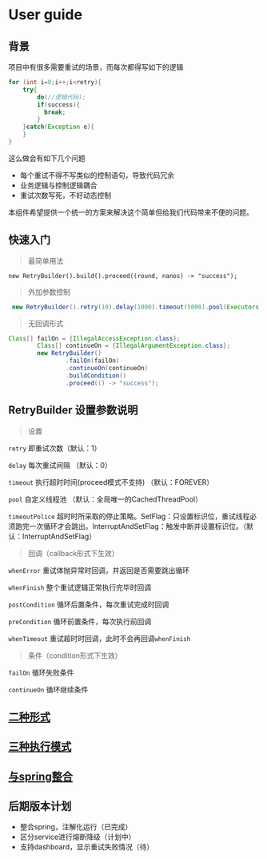 # User guide

## 背景
项目中有很多需要重试的场景，而每次都得写如下的逻辑
```  java
for (int i=0;i++;i<retry){
    try{
        do(//逻辑代码);
        if(success){
          break;
        }
    }catch(Exception e){
    }
}
```

这么做会有如下几个问题

- 每个重试不得不写类似的控制语句，导致代码冗余
- 业务逻辑与控制逻辑耦合
- 重试次数写死，不好动态控制

本组件希望提供一个统一的方案来解决这个简单但给我们代码带来不便的问题。

## 快速入门

> 最简单用法

`new RetryBuilder().build().proceed((round, nanos) -> "success");`

> 外加参数控制

``` java
 new RetryBuilder().retry(10).delay(1000).timeout(5000).pool(Executors.newSingleThreadExecutor()).build().async((round, nanos) -> "success");
```

> 无回调形式
``` java
Class[] failOn = {IllegalAccessException.class};
        Class[] continueOn = {IllegalArgumentException.class};
        new RetryBuilder()
                .failOn(failOn)
                .continueOn(continueOn)
                .buildCondition()
                .proceed(() -> "success");
```


## RetryBuilder 设置参数说明

> 设置

`retry` 即重试次数（默认：1）

`delay` 每次重试间隔 （默认：0）

`timeout` 执行超时时间(proceed模式不支持) （默认：FOREVER）

`pool` 自定义线程池 （默认：全局唯一的CachedThreadPool）

`timeoutPolice` 超时时所采取的停止策略。SetFlag：只设置标识位，重试线程必须跑完一次循环才会跳出。InterruptAndSetFlag：触发中断并设置标识位。（默认：InterruptAndSetFlag）

> 回调（callback形式下生效）

`whenError` 重试体抛异常时回调，并返回是否需要跳出循环

`whenFinish` 整个重试逻辑正常执行完毕时回调

`postCondition` 循环后置条件，每次重试完成时回调

`preCondition` 循环前置条件，每次执行前回调

`whenTimeout` 重试超时时回调，此时不会再回调`whenFinish`

> 条件（condition形式下生效）

`failOn` 循环失败条件

`continueOn` 循环继续条件


## [二种形式](doc/两种形式.md)



## [三种执行模式](doc/三种执行模式.md)
 


 
## [与spring整合](doc/与spring整合.md)




## 后期版本计划

- 整合spring，注解化运行（已完成）
- 区分service进行熔断降级（计划中）
- 支持dashboard，显示重试失败情况（待）
